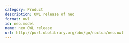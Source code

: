 ```yaml
---
category: Product
description: OWL release of neo
format: owl
id: neo.model
name: neo OWL release
url: http://purl.obolibrary.org/obo/go/noctua/neo.owl
---
```

